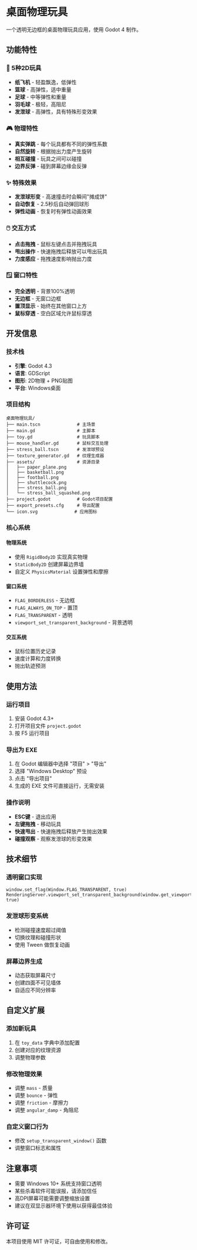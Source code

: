 # 桌面物理玩具

一个透明无边框的桌面物理玩具应用，使用 Godot 4 制作。

## 功能特性

### 🎯 5种2D玩具
- **纸飞机** - 轻盈飘逸，低弹性
- **篮球** - 高弹性，适中重量
- **足球** - 中等弹性和重量
- **羽毛球** - 极轻，高阻尼
- **发泄球** - 高弹性，具有特殊形变效果

### 🎮 物理特性
- **真实弹跳** - 每个玩具都有不同的弹性系数
- **自然旋转** - 根据抛出力度产生旋转
- **相互碰撞** - 玩具之间可以碰撞
- **边界反弹** - 碰到屏幕边缘会反弹

### ✨ 特殊效果
- **发泄球形变** - 高速撞击时会瞬间"摊成饼"
- **自动恢复** - 2.5秒后自动弹回球形
- **弹性动画** - 恢复时有弹性动画效果

### 🖱️ 交互方式
- **点击拖拽** - 鼠标左键点击并拖拽玩具
- **甩出操作** - 快速拖拽后释放可以甩出玩具
- **力度感应** - 拖拽速度影响抛出力度

### 🪟 窗口特性
- **完全透明** - 背景100%透明
- **无边框** - 无窗口边框
- **置顶显示** - 始终在其他窗口上方
- **鼠标穿透** - 空白区域允许鼠标穿透

## 开发信息

### 技术栈
- **引擎**: Godot 4.3
- **语言**: GDScript
- **图形**: 2D物理 + PNG贴图
- **平台**: Windows桌面

### 项目结构
```
桌面物理玩具/
├── main.tscn              # 主场景
├── main.gd                # 主脚本
├── toy.gd                 # 玩具脚本
├── mouse_handler.gd       # 鼠标交互处理
├── stress_ball.tscn       # 发泄球预设
├── texture_generator.gd   # 纹理生成器
├── assets/                # 资源目录
│   ├── paper_plane.png
│   ├── basketball.png
│   ├── football.png
│   ├── shuttlecock.png
│   ├── stress_ball.png
│   └── stress_ball_squashed.png
├── project.godot          # Godot项目配置
├── export_presets.cfg     # 导出配置
└── icon.svg              # 应用图标
```

### 核心系统

#### 物理系统
- 使用 `RigidBody2D` 实现真实物理
- `StaticBody2D` 创建屏幕边界墙
- 自定义 `PhysicsMaterial` 设置弹性和摩擦

#### 窗口系统
- `FLAG_BORDERLESS` - 无边框
- `FLAG_ALWAYS_ON_TOP` - 置顶
- `FLAG_TRANSPARENT` - 透明
- `viewport_set_transparent_background` - 背景透明

#### 交互系统
- 鼠标位置历史记录
- 速度计算和力度转换
- 抛出轨迹预测

## 使用方法

### 运行项目
1. 安装 Godot 4.3+
2. 打开项目文件 `project.godot`
3. 按 F5 运行项目

### 导出为 EXE
1. 在 Godot 编辑器中选择 "项目" > "导出"
2. 选择 "Windows Desktop" 预设
3. 点击 "导出项目"
4. 生成的 EXE 文件可直接运行，无需安装

### 操作说明
- **ESC键** - 退出应用
- **左键拖拽** - 移动玩具
- **快速甩出** - 快速拖拽后释放产生抛出效果
- **碰撞观察** - 观察发泄球的形变效果

## 技术细节

### 透明窗口实现
```gdscript
window.set_flag(Window.FLAG_TRANSPARENT, true)
RenderingServer.viewport_set_transparent_background(window.get_viewport_rid(), true)
```

### 发泄球形变系统
- 检测碰撞速度超过阈值
- 切换纹理和碰撞形状
- 使用 Tween 做恢复动画

### 屏幕边界生成
- 动态获取屏幕尺寸
- 创建四面不可见墙体
- 自适应不同分辨率

## 自定义扩展

### 添加新玩具
1. 在 `toy_data` 字典中添加配置
2. 创建对应的纹理资源
3. 调整物理参数

### 修改物理效果
- 调整 `mass` - 质量
- 调整 `bounce` - 弹性
- 调整 `friction` - 摩擦力
- 调整 `angular_damp` - 角阻尼

### 自定义窗口行为
- 修改 `setup_transparent_window()` 函数
- 调整窗口标志和属性

## 注意事项

- 需要 Windows 10+ 系统支持窗口透明
- 某些杀毒软件可能误报，请添加信任
- 高DPI屏幕可能需要调整缩放设置
- 建议在双显示器环境下使用以获得最佳体验

## 许可证

本项目使用 MIT 许可证，可自由使用和修改。